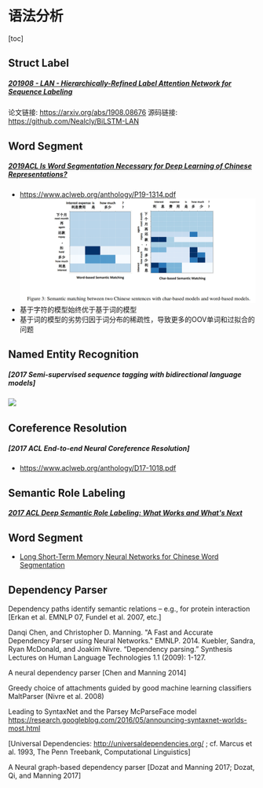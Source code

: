 # 语法分析
[toc]

## Struct Label

##### [201908 - LAN - Hierarchically-Refined Label Attention Network for Sequence Labeling](../resources/notes/d0001/structlabel_201908_Hierarchically_Refined_Label_Attention_Network_for_Sequence_Labeling.md)
论文链接: https://arxiv.org/abs/1908.08676
源码链接: https://github.com/Nealcly/BiLSTM-LAN

## Word Segment
##### [2019ACL Is Word Segmentation Necessary for Deep Learning of Chinese Representations?](../resources/notes/d0001/nlplac_2019_is_word_segmentation_necessary_for_deep_learning_of_chinese_representations.md)
- https://www.aclweb.org/anthology/P19-1314.pdf
![](../resources/images/d0001/411951541020512.png)
- 基于字符的模型始终优于基于词的模型
- 基于词的模型的劣势归因于词分布的稀疏性，导致更多的OOV单词和过拟合的问题

## Named Entity Recognition
##### [2017 Semi-supervised sequence tagging with bidirectional language models]
![](https://pic1.zhimg.com/80/v2-9684a85e96b80782c9c62ed74b8c3159_hd.jpg)


## Coreference Resolution
##### [2017 ACL End-to-end Neural Coreference Resolution]
- https://www.aclweb.org/anthology/D17-1018.pdf


## Semantic Role Labeling
##### [2017 ACL Deep Semantic Role Labeling: What Works and What's Next]()


## Word Segment
- [Long Short-Term Memory Neural Networks for Chinese Word Segmentation](https://www.aclweb.org/anthology/D15-1141/)

## Dependency Parser
Dependency paths identify semantic
relations – e.g., for protein interaction
[Erkan et al. EMNLP 07, Fundel et al. 2007, etc.]

Danqi Chen, and Christopher D. Manning. "A Fast and Accurate
Dependency Parser using Neural Networks." EMNLP. 2014.
Kuebler, Sandra, Ryan McDonald, and Joakim Nivre. “Dependency parsing.” Synthesis Lectures on Human Language Technologies 1.1 (2009): 1-127.

A neural dependency parser
[Chen and Manning 2014]

Greedy choice of attachments guided by good machine learning classifiers
MaltParser (Nivre et al. 2008)

Leading to SyntaxNet and the Parsey McParseFace model
https://research.googleblog.com/2016/05/announcing-syntaxnet-worlds-most.html


[Universal Dependencies: http://universaldependencies.org/ ;
cf. Marcus et al. 1993, The Penn Treebank, Computational Linguistics]

A Neural graph-based dependency parser
[Dozat and Manning 2017; Dozat, Qi, and Manning 2017]
